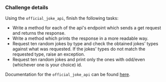 ### Challenge details

Using the `official_joke_api`, finish the following tasks:
- Write a method for each of the api's endpoint which sends
a get request and returns the response.
- Write a method which prints the response in a more readable
way.
- Request ten random jokes by type and check the obtained
jokes' types against what was requested. If the jokes' types
do not match the requested type, raise an exception.
- Request ten random jokes and print only the ones with
odd/even (whichever one is your choice) id.

Documentation for the `official_joke_api` can be found
[here](https://github.com/15Dkatz/official_joke_api]).
